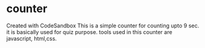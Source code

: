# counter
Created with CodeSandbox
This is a simple counter for counting upto 9 sec.
it is basically used for quiz purpose. 
tools used in this counter are javascript, html,css.